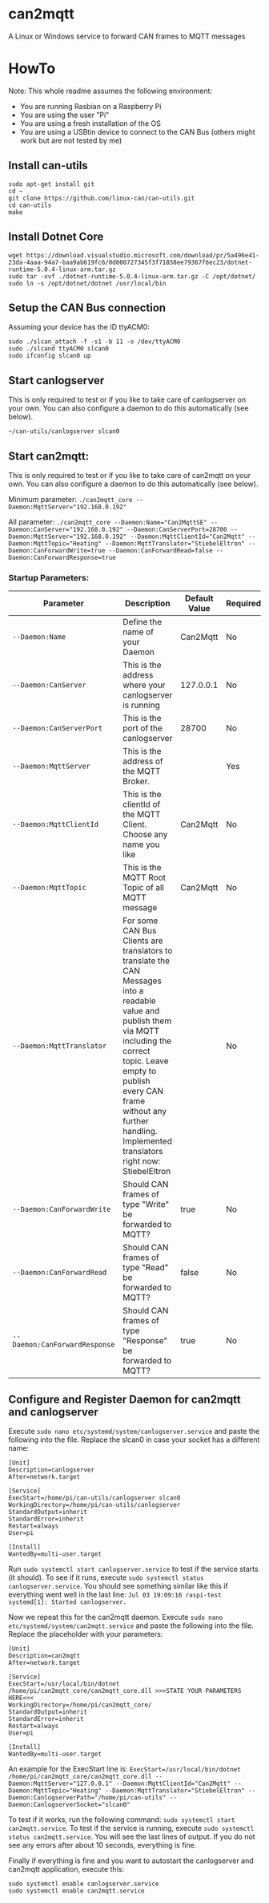 # can2mqtt
A Linux or Windows service to forward CAN frames to MQTT messages

# HowTo
Note: This whole readme assumes the following environment:
- You are running Rasbian on a Raspberry Pi
- You are using the user "Pi"
- You are using a fresh installation of the OS
- You are using a USBtin device to connect to the CAN Bus (others might work but are not tested by me)

## Install can-utils
```
sudo apt-get install git
cd ~
git clone https://github.com/linux-can/can-utils.git
cd can-utils
make
```

## Install Dotnet Core
```
wget https://download.visualstudio.microsoft.com/download/pr/5a496e41-23da-4aaa-94a7-baa9ab619fc6/0d000727345f3f71858ee79367f6ec23/dotnet-runtime-5.0.4-linux-arm.tar.gz
sudo tar -xvf ./dotnet-runtime-5.0.4-linux-arm.tar.gz -C /opt/dotnet/
sudo ln -s /opt/dotnet/dotnet /usr/local/bin
```

## Setup the CAN Bus connection 
Assuming your device has the ID ttyACM0:
```
sudo ./slcan_attach -f -s1 -b 11 -o /dev/ttyACM0
sudo ./slcand ttyACM0 slcan0
sudo ifconfig slcan0 up
```

## Start canlogserver
This is only required to test or if you like to take care of canlogserver on your own. You can also configure a daemon to do this automatically (see below).
```
~/can-utils/canlogserver slcan0
```

## Start can2mqtt: 
This is only required to test or if you like to take care of can2mqtt on your own. You can also configure a daemon to do this automatically (see below).

Minimum parameter: `./can2mqtt_core --Daemon:MqttServer="192.168.0.192"`

All parameter: `./can2mqtt_core --Daemon:Name="Can2MqttSE" --Daemon:CanServer="192.168.0.192" --Daemon:CanServerPort=28700 --Daemon:MqttServer="192.168.0.192" --Daemon:MqttClientId="Can2Mqtt" --Daemon:MqttTopic="Heating" --Daemon:MqttTranslator="StiebelEltron" --Daemon:CanForwardWrite=true --Daemon:CanForwardRead=false --Daemon:CanForwardResponse=true`

### Startup Parameters:

| Parameter                     | Description                                                                                                                                                                                                                                                               | Default Value | Required | Example                                   |
|-------------------------------|---------------------------------------------------------------------------------------------------------------------------------------------------------------------------------------------------------------------------------------------------------------------------|---------------|----------|-------------------------------------------|
| `--Daemon:Name`               | Define the name of your Daemon                                                                                                                                                                                                                                            | Can2Mqtt      | No       | `--Daemon:Name="Can2MqttSE"`              |
| `--Daemon:CanServer`          | This is the address where your canlogserver is running                                                                                                                                                                                                                    | 127.0.0.1     | No       | `--Daemon:CanServer="192.168.0.192"`      |
| `--Daemon:CanServerPort`      | This is the port of the canlogserver                                                                                                                                                                                                                                      | 28700         | No       | `--Daemon:CanServerPort=28700`            |
| `--Daemon:MqttServer`         | This is the address of the MQTT Broker.                                                                                                                                                                                                                                   |               | Yes      | `--Daemon:MqttServer="192.168.0.192"`     |
| `--Daemon:MqttClientId`       | This is the clientId of the MQTT Client. Choose any name you like                                                                                                                                                                                                         | Can2Mqtt      | No       | `--Daemon:MqttClientId="Can2Mqtt"`        |
| `--Daemon:MqttTopic`          | This is the MQTT Root Topic of all MQTT message                                                                                                                                                                                                                           | Can2Mqtt      | No       | `--Daemon:MqttTopic="Heating"`            |
| `--Daemon:MqttTranslator`     | For some CAN Bus Clients are translators to translate the CAN Messages into a readable value and publish them via MQTT including the correct topic. Leave empty to publish every CAN frame without any further handling. Implemented translators right now: StiebelEltron |               | No       | `--Daemon:MqttTranslator="StiebelEltron"` |
| `--Daemon:CanForwardWrite`    | Should CAN frames of type "Write" be forwarded to MQTT?                                                                                                                                                                                                                   | true          | No       | `--Daemon:CanForwardWrite=true`           |
| `--Daemon:CanForwardRead`     | Should CAN frames of type "Read" be forwarded to MQTT?                                                                                                                                                                                                                    | false         | No       | `--Daemon:CanForwardRead=false`           |
| `--Daemon:CanForwardResponse` | Should CAN frames of type "Response" be forwarded to MQTT?                                                                                                                                                                                                                | true          | No       | `--Daemon:CanForwardResponse=true`        |


## Configure and Register Daemon for can2mqtt and canlogserver
Execute `sudo nano etc/systemd/system/canlogserver.service` and paste the following into the file. Replace the slcan0 in case your socket has a different name:
```
[Unit]
Description=canlogserver
After=network.target

[Service]
ExecStart=/home/pi/can-utils/canlogserver slcan0
WorkingDirectory=/home/pi/can-utils/canlogserver
StandardOutput=inherit
StandardError=inherit
Restart=always
User=pi

[Install]
WantedBy=multi-user.target
```
Run `sudo systemctl start canlogserver.service` to test if the service starts (it should). To see if it runs, execute `sudo systemctl status canlogserver.service`. You should see something similar like this if everything went well in the last line: `Jul 03 19:09:16 raspi-test systemd[1]: Started canlogserver.`

Now we repeat this for the can2mqtt daemon. Execute `sudo nano etc/systemd/system/can2mqtt.service` and paste the following into the file. Replace the placeholder with your parameters:
```
[Unit]
Description=can2mqtt
After=network.target

[Service]
ExecStart=/usr/local/bin/dotnet /home/pi/can2mqtt_core/can2mqtt_core.dll >>>STATE YOUR PARAMETERS HERE<<<
WorkingDirectory=/home/pi/can2mqtt_core/
StandardOutput=inherit
StandardError=inherit
Restart=always
User=pi

[Install]
WantedBy=multi-user.target
```
An example for the ExecStart line is:
```ExecStart=/usr/local/bin/dotnet /home/pi/can2mqtt_core/can2mqtt_core.dll --Daemon:MqttServer="127.0.0.1" --Daemon:MqttClientId="Can2Mqtt" --Daemon:MqttTopic="Heating" --Daemon:MqttTranslator="StiebelEltron" --Daemon:CanlogserverPath="/home/pi/can-utils" --Daemon:CanlogserverSocket="slcan0"```

To test if it works, run the following command: `sudo systemctl start can2mqtt.service`. To test if the service is running, execute `sudo systemctl status can2mqtt.service`. You will see the last lines of output. If you do not see any errors after about 10 seconds, everything is fine.

Finally if everything is fine and you want to autostart the canlogserver and can2mqtt application, execute this: 
```
sudo systemctl enable canlogserver.service
sudo systemctl enable can2mqtt.service
```